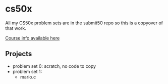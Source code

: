 # cs50x
All my CS50x problem sets are in the submit50 repo so this is a copyover of that work.

[Course info available here](https://cs50.harvard.edu/x/2019/)

## Projects
- problem set 0: scratch, no code to copy
- problem set 1:
  - mario.c
